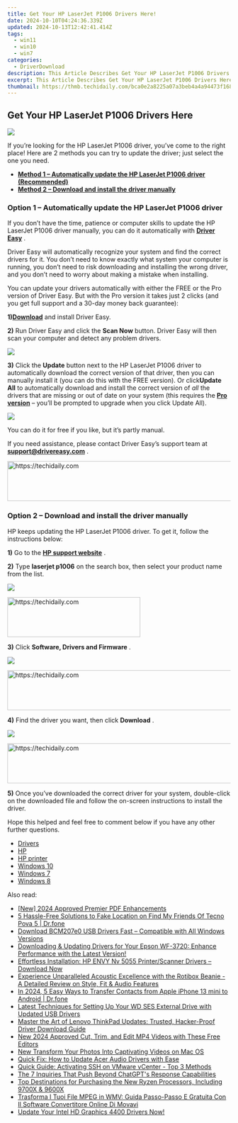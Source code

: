 ```yaml
---
title: Get Your HP LaserJet P1006 Drivers Here!
date: 2024-10-10T04:24:36.339Z
updated: 2024-10-13T12:42:41.414Z
tags:
  - win11
  - win10
  - win7
categories:
  - DriverDownload
description: This Article Describes Get Your HP LaserJet P1006 Drivers Here!
excerpt: This Article Describes Get Your HP LaserJet P1006 Drivers Here!
thumbnail: https://thmb.techidaily.com/bca0e2a8225a07a3beb4a4a94473f168eb2b08c9ce7db19335f27276911d69ad.jpg
---
```


## Get Your HP LaserJet P1006 Drivers Here

![](https://images.drivereasy.com/wp-content/uploads/2019/11/2019-11-22_10-19-26.jpg)

 If you’re looking for the HP LaserJet P1006 driver, you’ve come to the right place! Here are 2 methods you can try to update the driver; just select the one you need.

* **[Method 1 – Automatically update the HP LaserJet P1006 driver (Recommended)](https://www.drivereasy.com/knowledge/hp-laserjet-p1006-driver-download/#a)**
* **[Method 2 – Download and install the driver manually](https://tools.techidaily.com/drivereasy/download/)**

### Option 1 – Automatically update the HP LaserJet P1006 driver

 If you don’t have the time, patience or computer skills to update the HP LaserJet P1006 driver manually, you can do it automatically with **[Driver Easy](https://tools.techidaily.com/drivereasy/download/)**  .

 Driver Easy will automatically recognize your system and find the correct drivers for it. You don’t need to know exactly what system your computer is running, you don’t need to risk downloading and installing the wrong driver, and you don’t need to worry about making a mistake when installing.

 You can update your drivers automatically with either the FREE or the Pro version of Driver Easy. But with the Pro version it takes just 2 clicks (and you get full support and a 30-day money back guarantee):

 **1)[Download](https://tools.techidaily.com/drivereasy/download/)**  and install Driver Easy.

**2)** Run Driver Easy and click the **Scan Now** button. Driver Easy will then scan your computer and detect any problem drivers.

![](https://images.drivereasy.com/wp-content/uploads/2019/11/2019-11-22_10-19-51.jpg)

**3)** Click the **Update**  button next to the HP LaserJet P1006 driver to automatically download the correct version of that driver, then you can manually install it (you can do this with the FREE version). Or click**Update All** to automatically download and install the correct version of _all_  the drivers that are missing or out of date on your system (this requires the **[Pro version](https://tools.techidaily.com/drivereasy/download/)**  – you’ll be prompted to upgrade when you click Update All).

![](https://images.drivereasy.com/wp-content/uploads/2019/11/2019-11-22_10-19-56.jpg)

 You can do it for free if you like, but it’s partly manual.

 If you need assistance, please contact Driver Easy’s support team at [**support@drivereasy.com**](https://tools.techidaily.com/drivereasy/download/) .

<!-- affiliate ads begin -->
<a href="https://imp.i357552.net/c/5597632/1006793/11832" target="_top" id="1006793">
  <img src="//a.impactradius-go.com/display-ad/11832-1006793" border="0" alt="https://techidaily.com" width="728" height="90"/>
</a>
<img height="0" width="0" src="https://imp.i357552.net/i/5597632/1006793/11832" style="position:absolute;visibility:hidden;" border="0" />
<!-- affiliate ads end -->

### Option 2 – Download and install the driver manually

 HP keeps updating the HP LaserJet P1006 driver. To get it, follow the instructions below:

**1)** Go to the **[HP support website](https://support.hp.com/us-en)**  .

**2)**  Type **laserjet p1006**  on the search box, then select your product name from the list.

![](https://images.drivereasy.com/wp-content/uploads/2019/11/2019-11-22_10-20-24-2-1024x317.jpg)

<!-- affiliate ads begin -->
<a href="https://aligracehair.sjv.io/c/5597632/2135414/19272" target="_top" id="2135414">
  <img src="//a.impactradius-go.com/display-ad/19272-2135414" border="0" alt="https://techidaily.com" width="300" height="90"/>
</a>
<img height="0" width="0" src="https://aligracehair.sjv.io/i/5597632/2135414/19272" style="position:absolute;visibility:hidden;" border="0" />
<!-- affiliate ads end -->

**3)**  Click **Software, Drivers and Firmware** .

![](https://images.drivereasy.com/wp-content/uploads/2019/11/2019-11-22_10-20-28-1-1024x762.jpg)

<!-- affiliate ads begin -->
<a href="https://aligracehair.sjv.io/c/5597632/1918684/19272" target="_top" id="1918684">
  <img src="//a.impactradius-go.com/display-ad/19272-1918684" border="0" alt="https://techidaily.com" width="728" height="90"/>
</a>
<img height="0" width="0" src="https://aligracehair.sjv.io/i/5597632/1918684/19272" style="position:absolute;visibility:hidden;" border="0" />
<!-- affiliate ads end -->

**4)** Find the driver you want, then click **Download** .

![](https://images.drivereasy.com/wp-content/uploads/2019/11/2019-11-22_10-20-34-1.jpg)

<!-- affiliate ads begin -->
<a href="https://unicoeye.pxf.io/c/5597632/2134493/18498" target="_top" id="2134493">
  <img src="//a.impactradius-go.com/display-ad/18498-2134493" border="0" alt="https://techidaily.com" width="728" height="90"/>
</a>
<img height="0" width="0" src="https://unicoeye.pxf.io/i/5597632/2134493/18498" style="position:absolute;visibility:hidden;" border="0" />
<!-- affiliate ads end -->

**5)**  Once you’ve downloaded the correct driver for your system, double-click on the downloaded file and follow the on-screen instructions to install the driver.

 Hope this helped and feel free to comment below if you have any other further questions.

* [Drivers](https://tools.techidaily.com/drivereasy/download/)
* [HP](https://tools.techidaily.com/drivereasy/download/)
* [HP printer](https://tools.techidaily.com/drivereasy/download/)
* [Windows 10](https://tools.techidaily.com/drivereasy/download/)
* [Windows 7](https://tools.techidaily.com/drivereasy/download/)
* [Windows 8](https://tools.techidaily.com/drivereasy/download/)

<ins class="adsbygoogle"
     style="display:block"
     data-ad-format="autorelaxed"
     data-ad-client="ca-pub-7571918770474297"
     data-ad-slot="1223367746"></ins>

<ins class="adsbygoogle"
     style="display:block"
     data-ad-client="ca-pub-7571918770474297"
     data-ad-slot="8358498916"
     data-ad-format="auto"
     data-full-width-responsive="true"></ins>

<span class="atpl-alsoreadstyle">Also read:</span>
<div><ul>
<li><a href="https://fox-helps.techidaily.com/new-2024-approved-premier-pdf-enhancements/"><u>[New] 2024 Approved Premier PDF Enhancements</u></a></li>
<li><a href="https://location-fake.techidaily.com/5-hassle-free-solutions-to-fake-location-on-find-my-friends-of-tecno-pova-5-drfone-by-drfone-virtual-android/"><u>5 Hassle-Free Solutions to Fake Location on Find My Friends Of Tecno Pova 5 | Dr.fone</u></a></li>
<li><a href="https://hardware-help.techidaily.com/download-bcm207e0-usb-drivers-fast-compatible-with-all-windows-versions/"><u>Download BCM207e0 USB Drivers Fast – Compatible with All Windows Versions</u></a></li>
<li><a href="https://hardware-help.techidaily.com/downloading-and-updating-drivers-for-your-epson-wf-3720-enhance-performance-with-the-latest-version/"><u>Downloading & Updating Drivers for Your Epson WF-3720: Enhance Performance with the Latest Version!</u></a></li>
<li><a href="https://hardware-help.techidaily.com/effortless-installation-hp-envy-nv-5055-printerscanner-drivers-download-now/"><u>Effortless Installation: HP ENVY Nv 5055 Printer/Scanner Drivers – Download Now</u></a></li>
<li><a href="https://buynow-info.techidaily.com/experience-unparalleled-acoustic-excellence-with-the-rotibox-beanie-a-detailed-review-on-style-fit-and-audio-features/"><u>Experience Unparalleled Acoustic Excellence with the Rotibox Beanie - A Detailed Review on Style, Fit & Audio Features</u></a></li>
<li><a href="https://iphone-transfer.techidaily.com/in-2024-5-easy-ways-to-transfer-contacts-from-apple-iphone-13-mini-to-android-drfone-by-drfone-transfer-from-ios/"><u>In 2024, 5 Easy Ways to Transfer Contacts from Apple iPhone 13 mini to Android | Dr.fone</u></a></li>
<li><a href="https://hardware-help.techidaily.com/latest-techniques-for-setting-up-your-wd-ses-external-drive-with-updated-usb-drivers/"><u>Latest Techniques for Setting Up Your WD SES External Drive with Updated USB Drivers</u></a></li>
<li><a href="https://hardware-help.techidaily.com/master-the-art-of-lenovo-thinkpad-updates-trusted-hacker-proof-driver-download-guide/"><u>Master the Art of Lenovo ThinkPad Updates: Trusted, Hacker-Proof Driver Download Guide</u></a></li>
<li><a href="https://ai-video-apps.techidaily.com/new-2024-approved-cut-trim-and-edit-mp4-videos-with-these-free-editors/"><u>New 2024 Approved Cut, Trim, and Edit MP4 Videos with These Free Editors</u></a></li>
<li><a href="https://video-ai-editor.techidaily.com/new-transform-your-photos-into-captivating-videos-on-mac-os/"><u>New Transform Your Photos Into Captivating Videos on Mac OS</u></a></li>
<li><a href="https://hardware-help.techidaily.com/quick-fix-how-to-update-acer-audio-drivers-with-ease/"><u>Quick Fix: How to Update Acer Audio Drivers with Ease</u></a></li>
<li><a href="https://win-latest.techidaily.com/quick-guide-activating-ssh-on-vmware-vcenter-top-3-methods/"><u>Quick Guide: Activating SSH on VMware vCenter - Top 3 Methods</u></a></li>
<li><a href="https://tech-hub.techidaily.com/the-7-inquiries-that-push-beyond-chatgpts-response-capabilities/"><u>The 7 Inquiries That Push Beyond ChatGPT's Response Capabilities</u></a></li>
<li><a href="https://hardware-help.techidaily.com/top-destinations-for-purchasing-the-new-ryzen-processors-including-9700x-and-9600x/"><u>Top Destinations for Purchasing the New Ryzen Processors, Including 9700X & 9600X</u></a></li>
<li><a href="https://blog-min.techidaily.com/trasforma-i-tuoi-file-mpeg-in-wmv-guida-passo-passo-e-gratuita-con-il-software-convertitore-online-di-movavi/"><u>Trasforma I Tuoi File MPEG in WMV: Guida Passo-Passo E Gratuita Con Il Software Convertitore Online Di Movavi</u></a></li>
<li><a href="https://hardware-help.techidaily.com/update-your-intel-hd-graphics-4400-drivers-now/"><u>Update Your Intel HD Graphics 4400 Drivers Now!</u></a></li>
</ul></div>

